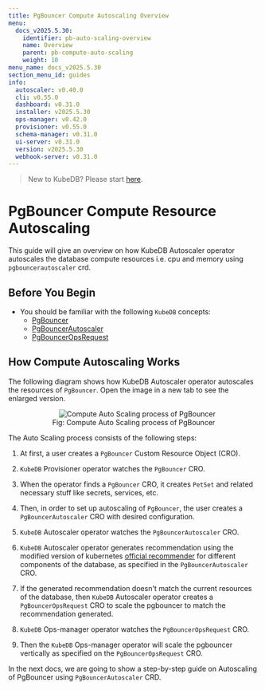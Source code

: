 ```yaml
---
title: PgBouncer Compute Autoscaling Overview
menu:
  docs_v2025.5.30:
    identifier: pb-auto-scaling-overview
    name: Overview
    parent: pb-compute-auto-scaling
    weight: 10
menu_name: docs_v2025.5.30
section_menu_id: guides
info:
  autoscaler: v0.40.0
  cli: v0.55.0
  dashboard: v0.31.0
  installer: v2025.5.30
  ops-manager: v0.42.0
  provisioner: v0.55.0
  schema-manager: v0.31.0
  ui-server: v0.31.0
  version: v2025.5.30
  webhook-server: v0.31.0
---
```


> New to KubeDB? Please start [here](/docs/v2025.5.30/README).

# PgBouncer Compute Resource Autoscaling

This guide will give an overview on how KubeDB Autoscaler operator autoscales the database compute resources i.e. cpu and memory using `pgbouncerautoscaler` crd.

## Before You Begin

- You should be familiar with the following `KubeDB` concepts:
  - [PgBouncer](/docs/v2025.5.30/guides/pgbouncer/concepts/pgbouncer)
  - [PgBouncerAutoscaler](/docs/v2025.5.30/guides/pgbouncer/concepts/autoscaler)
  - [PgBouncerOpsRequest](/docs/v2025.5.30/guides/pgbouncer/concepts/opsrequest)

## How Compute Autoscaling Works

The following diagram shows how KubeDB Autoscaler operator autoscales the resources of `PgBouncer`. Open the image in a new tab to see the enlarged version.

<figure align="center">
  <img alt="Compute Auto Scaling process of PgBouncer" src="/docs/v2025.5.30/images/day-2-operation/pgbouncer/autoscaling.png">
<figcaption align="center">Fig: Compute Auto Scaling process of PgBouncer</figcaption>
</figure>

The Auto Scaling process consists of the following steps:

1. At first, a user creates a `PgBouncer` Custom Resource Object (CRO).

2. `KubeDB` Provisioner  operator watches the `PgBouncer` CRO.

3. When the operator finds a `PgBouncer` CRO, it creates `PetSet` and related necessary stuff like secrets, services, etc.

4. Then, in order to set up autoscaling of `PgBouncer`, the user creates a `PgBouncerAutoscaler` CRO with desired configuration.

5. `KubeDB` Autoscaler operator watches the `PgBouncerAutoscaler` CRO.

6. `KubeDB` Autoscaler operator generates recommendation using the modified version of kubernetes [official recommender](https://github.com/kubernetes/autoscaler/tree/master/vertical-pod-autoscaler/pkg/recommender) for different components of the database, as specified in the `PgBouncerAutoscaler` CRO.

7. If the generated recommendation doesn't match the current resources of the database, then `KubeDB` Autoscaler operator creates a `PgBouncerOpsRequest` CRO to scale the pgbouncer to match the recommendation generated.

8. `KubeDB` Ops-manager operator watches the `PgBouncerOpsRequest` CRO.

9. Then the `KubeDB` Ops-manager operator will scale the pgbouncer vertically as specified on the `PgBouncerOpsRequest` CRO.

In the next docs, we are going to show a step-by-step guide on Autoscaling of PgBouncer using `PgBouncerAutoscaler` CRD.
